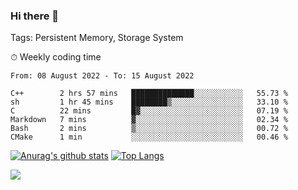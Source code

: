 ### Hi there 👋

Tags: Persistent Memory, Storage System

<!--

[![Anurag's github stats](https://github-readme-stats.vercel.app/api?username=wwyf)](https://github.com/anuraghazra/github-readme-stats)

[![Anurag's github stats](https://github-readme-stats.vercel.app/api?username=wwyf&count_private=true)](https://github.com/anuraghazra/github-readme-stats)


[![Top Langs](https://github-readme-stats.vercel.app/api/top-langs/?username=wwyf&count_private=true&&hide=jupyter%20notebook,html)](https://github.com/anuraghazra/github-readme-stats)



-->


⏱ Weekly coding time

<!--START_SECTION:waka-->

```text
From: 08 August 2022 - To: 15 August 2022

C++        2 hrs 57 mins   ██████████████░░░░░░░░░░░   55.73 %
sh         1 hr 45 mins    ████████▒░░░░░░░░░░░░░░░░   33.10 %
C          22 mins         █▓░░░░░░░░░░░░░░░░░░░░░░░   07.19 %
Markdown   7 mins          ▓░░░░░░░░░░░░░░░░░░░░░░░░   02.34 %
Bash       2 mins          ▒░░░░░░░░░░░░░░░░░░░░░░░░   00.72 %
CMake      1 min           ░░░░░░░░░░░░░░░░░░░░░░░░░   00.46 %
```

<!--END_SECTION:waka-->



[![Anurag's github stats](https://github-readme-stats.vercel.app/api?username=wwyf&count_private=true&show_icons=true&hide_border=true)](https://github.com/anuraghazra/github-readme-stats) [![Top Langs](https://github-readme-stats.vercel.app/api/top-langs/?username=wwyf&count_private=true&hide=jupyter%20notebook,html,OpenEdge%20ABL&langs_count=10&layout=compact&hide_border=true)](https://github.com/anuraghazra/github-readme-stats)

<!--

[![willianrod's wakatime stats](https://github-readme-stats.vercel.app/api/wakatime?username=wwyf)](https://github.com/anuraghazra/github-readme-stats)


-->

![](https://hit.yhype.me/github/profile?user_id=23121291)
